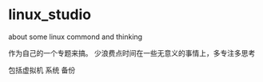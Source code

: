 # linux_studio
about some linux commond and thinking

作为自己的一个专题来搞。
少浪费点时间在一些无意义的事情上，多专注多思考

包括虚拟机
系统 备份